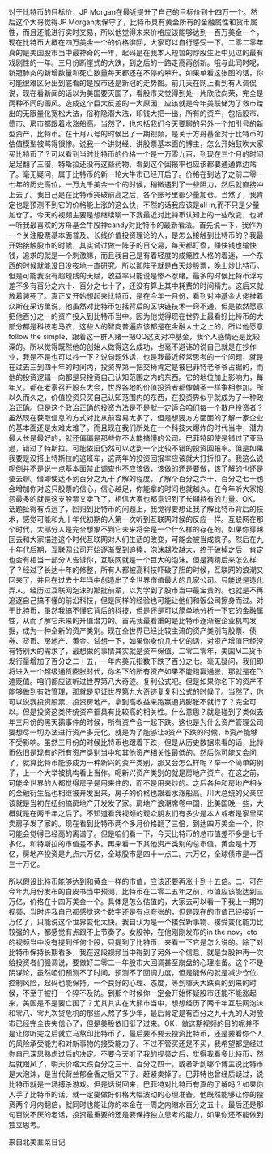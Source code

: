 

对于比特币的目标价，JP Morgan在最近提升了自己的目标价到十四万一个。然后这个大哥觉得JP Morgan太保守了，比特币具有黄金所有的金融属性和货币属性，而且还能进行实时交易，所以他觉得未来价格应该能够达到一百万美金一个，现在比特币大概在四万美金一个的价格徘回，大家可以自行感受一下。二零二零年真的是美国股市当中最神奇的一年，起码是在我本人短暂的炒股生涯中见过的最有戏剧性的一年。三月份断崖式的大跌，到之后的一路走高再创新。哦与此同时呢，新冠肺炎的新增数量和死亡数量每天都还在不停的攀升。如果单看这张图的话，你可能很难区分出到底看的是股市还是新冠的走势图。前几天在网上看到有人调侃说，现在看新闻的话以为美国要灭国了，看股市又觉得到处一片欣欣向荣，完全是两种不同的画风。造成这个巨大反差的一大原因，应该就是今年美联储为了救市给出的无限量化宽松大法，俗称隐潜大法，印钱大把一出，所有的资产，包括股市、债市、房市都跟着水涨船高。当然了，也包括我们今天要聊的另外一个加引号的新型资产，比特币。在十月八号的时候出了一期视频，是关于方舟基金对于比特币的估值模型被骂得很惨。说我一个讲财经、讲股票基本面的博主，怎么开始鼓吹大家买比特币了？可以看到当时比特币的价格一个是一万零九百，到现在三个月的时间足足翻了三倍，特斯拉还没有这些药物，看到这个回报率也应该都要通通靠边站了。毫无疑问，属于比特币的新一轮大牛市已经开启了。价格在到达了之前二零一七年的历史高位，一万九千美金一个的时候，稍微遇到了一些阻力，然后就直接冲上去了。我自己是在比特币突破前高之后，各个账号里都少量加仓。当然了，我肯定也是预测不到它的价格能上涨的这么快，不然的话我应该是all in,而不只是少量加仓了。今天的视频主要是想继续聊一下我最近对比特币认知上的一些改变，也听一听我最喜欢的方舟基金牛股神candy对比特币的最新看法。首先说一下，我作为一个关注股票基本面普及、长线价值投资理论的人，是怎么接触到比特币的？我最开始接触股市的时候，其实试过做一阵子的日交易，每天都盯盘，赚快钱也输快钱，追求的就是一个刺激嘛，而且我自己是有着轻度的成瘾性人格的着迷，一个东西的时候就能没日没夜地一直研究。所以那阵子就是白天炒股票，晚上炒比特币。但是可能我没有超短线的天赋，收益率只能说是惨不忍睹。最多的时候比特币浮亏差不多有百分之六十、百分之七十了，还没有算上其中耗费的时间精力。这后来就放着装死了。真正又开始想起来比特币，是在今年一月份，看到对冲基金大佬推着众斯在采访里说，他虽然对比特币包括背后的区块链技术一窍不通，但是依然愿意把他百分之一的资产投入到比特币当中。因为他觉得现在世界上最看好比特币的大部分都是科技宅马农，这些人的智商普遍应该都是在金融人士之上的，所以他愿意follow the simple，跟着这一群人赌一把QQ这支对冲基金，我个人感情还是比较深的。所以觉得既然他的创始人做得这么成功，也毫不避讳的说自己就是在抄作业，我是不是也可以抄一下？说句题外话，也是我最近经常思考的一个问题，就是在过去三到四十年的时间内，投资界第一把交椅肯定是被巴菲特老爷爷占据的，而他的投资逻辑一向都是只投资自己认知范围之内的东西。它的地位加上影响力，每年又。都在老家召开股东大会，世界各地的价值投资者都像朝圣一样争相参加。所以久而久之，价值投资只买自己认知范围内的东西，在投资界似乎就成为了一种政治正确。但是这个政治正确的投资方法是不是就一定适合咱们每一个散户投资者？虽然现在获取信息的方式对比从前容易太多了，但是想要方方面面的了解一家企业的基本面还是太难太难了。而且现在我们所处在一个科技大爆炸的时代当中，潜力最大长是最好的，就还偏偏是那些你不太能搞懂的公司。巴菲特即使是错过了亚马逊，错过了特斯拉，可能依旧仍然可以达到一个比较不错的投资回报率。但是如果我要是没搭上特斯拉的这班车，这两年的投资回报率应该就大打折扣了。我这么说呢倒并不是说一点基本面禁止调查也不应该做，该做的还是要做，该了解的也还是要去聊。借即使达不到百分之九十了解的程度，了解个百分之六十、百分之七十也会增加你对这只股票的信心，信心越足，你能拿的时间也就越久。在今年听大家抱怨最多的就是这支股票又卖飞了，相信大家也都意识到了长期持有的力量。OK，话题扯得有点远了，回归到比特币的问题上，我觉得要想让我了解比特币背后的技术，感觉可能和九十年代初期的人第一次听到互联网时候的反应一样。互联网在那个时代，大部分人是完全想象不到它未来将会是一个什么样的存在的。如果你穿越回去和大家描述这个时代互联网对人们生活的改变，可能会被当成疯子。然后在九十年代后期，互联网公司开始逐渐受到追捧，泡沫越吹越大，终于破掉之后，肯定也会有相当一部分人告诉你，互联网就是一个巨大的泡沫。但是猜猜后来怎么样了？经过了长达十年的修整，所有人都被高科技吓破了胆的时候，互联网的浪潮又回来了，并且在过去十年当中创造出了全世界市值最大的几家公司。只能说是造化弄人，经历过互联网泡沫的那批前辈，以为学到了股市当中最宝贵的。也就是不再追逐自己搞不懂的前沿科技，但是同样的经验也可能让他们和饭公司擦身而过。对于比特币，虽然我搞不懂它背后的科技，但是还是可以简单地分析一下它的金融属性，从而了解它未来的升值潜力的。首先我最看重的是比特币逐渐被企业机构发掘，成为一种全新的资产类别。现在全世界已经比较主流的资产类别有股票、债券、货币、房地产、黄金。试想一下，如果你身价几十亿的话，对资产增值已经没有特别大的需求了，最想做的事情其实就是资产保值。二零二零年，美国M二货币发行量增加了百分之二十五，一年内美元指数下跌了百分之七。毫无疑问，我们即将进入一个超级通货膨胀时代，你名下的所有资产如果不能跑赢通胀，那就是在飞速贬值。咱们都应该听过世界第八大奇迹。复利公式吧。但是如果你名下的资产不能够做到有效管理，那就是见证世界第九大奇迹复复利公式的时候了。当然了，你可以说我投资股票、投资房地产，拿到高收益来跑赢通货膨胀不就行了？完全可以。但是投资这类传统资产都具有比较高的相关性。什么意思？就是碰到了类似去年三月份的黑天鹅事件的时候，所有资产会一起下跌。这也是为什么资产管理公司要想尽一切办法进行资产多元化，就是为了能够让a资产下跌的时候，b资产能够不受影响。虽然三月份的时候比特币也跟着下跌，但是从历史数据来看的话，比特币依旧是现有的所有资产类别当中和其他资产相关性最低的。然后你可能又会问了，就算比特币能够成为一种新兴的资产类别，那又会怎么样呢？举一个简单的例子，上一个大举被机构看上当作。呃新兴资产类别的就是房地产资产。在这之前，可能全世界的人都觉得房子是用来住的，而不是用来炒的。之后各种和房地产相关的金融衍生品也相继被开发出来，房子的价格也跟着水涨船高。川大总统的父亲应该就是当初在纽约搞房地产开发发了家。房地产浪潮席卷中国，比美国晚一些，大概就是在两千年之后了。不知道看我视频的观众朋友们有多少是本人或者是家里买卖房子发了家的。现在看到比特币两个多月价格翻了三倍，到达四万美金一个，你可能会觉得已经高的离谱了。但是咱们看一下，今天比特币的总市值差不多是七千多亿，和特斯拉的市值差不多。再来看一下其他资产类别的总市值，黄金是十万亿，房地产投资是九点六万亿，全球股市是四十一点二。六万亿，全球债市是一百三十万亿。

所以假设比特币能够达到和黄金一样的市值，应该还要再涨十到十五倍。二、可在今年九月份发布的白皮书当中预测，比特币在二零二五年之前，市值应该能达到三万亿，价格在十四万美金一个。具体是怎么估值的，大家去可以看一下我上一期的视频，当时连我自己都感觉这个数字还是有点夸张的，但是现在的市值已经接近一万亿了，只能说这个世界变化太快。我自认为是一个接受新事物、接受变化能力比较强的人，都感觉有点跟不上节奏了。女股神，在他刚刚发布的in the nov，cto的视频当中没有提到任何个股，只提到了比特币，来看一下它是怎么说的。除了对比特币保持长期看多，我在这段视频当中得到了另外一个信息，就是女股神再一次给投资者们强调说，要做好二零二一年股市大回调甚至崩盘的心理准备。这个不是阴谋论，虽然咱们预测不了时间，预测不了回调力度，但是能做的就是减少仓位、控制风险，起码也能保持。一个良好的心理、态度，等到哪天大跌真的到来的时候，不至于被打一个猝不及防。到那个时候你一定会开始怀疑股市还能不能涨起来，美国是不是要亡国了？尤其其实在大熊市当中，想想经历了两千年互联网泡沫和零八、零九次贷危机的那些人熬了多少年，最后肯定是有百分之九十九的人对股市已经完全丧失信心了，但是美股依旧挺了过来。OK，做这期视频的目的呢并不是让你听完之后就立马熬印比特币了，最后要不要去投资比特币，还是要看你个人的风险承受能力和对新事物的接受能力了。不过不管买还是不买，我希望都是经过你自己深思熟虑过后的决定。不要今天听了我的视频之后，觉得我看多比特币，然后就跟风了，明天价格大跌百分之三十、百分之四十，或者听到哪个博主说比特币是大泡沫，是当代荷兰郁金香之后又下了。赶紧卖掉了。巴菲特也曾经质疑过，说比特币就是一场搏杀游戏。但是话说回来，巴菲特对比特币有真的了解吗？如果你入手了比特币的话，就一定要做好价格大幅波动的心理准备。他既然能够让你的投资两个月内翻倍，就同时也能让你的本金在一周之内缩水百分之五十。最后还是那句百说不厌的老话，投资最重要的还是要保持独立思考的能力，如果你还不能做到独立思考。

来自北美韭菜日记